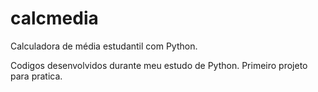 # calcmedia
Calculadora de média estudantil com Python.

Codigos desenvolvidos durante meu estudo de Python.
Primeiro projeto para pratica.
